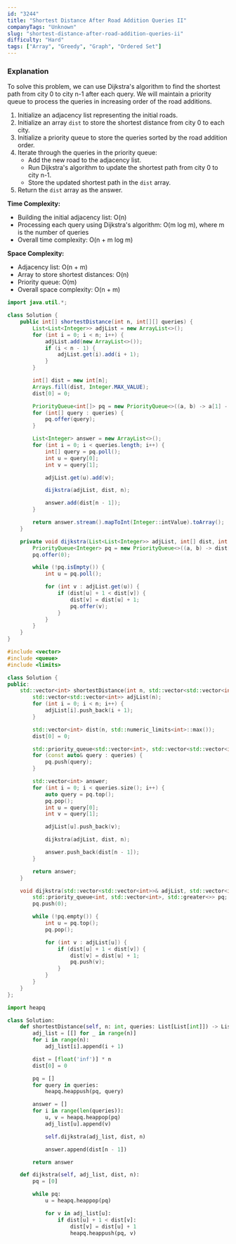 ```yaml
---
id: "3244"
title: "Shortest Distance After Road Addition Queries II"
companyTags: "Unknown"
slug: "shortest-distance-after-road-addition-queries-ii"
difficulty: "Hard"
tags: ["Array", "Greedy", "Graph", "Ordered Set"]
---
```


### Explanation
To solve this problem, we can use Dijkstra's algorithm to find the shortest path from city 0 to city n-1 after each query. We will maintain a priority queue to process the queries in increasing order of the road additions.

1. Initialize an adjacency list representing the initial roads.
2. Initialize an array `dist` to store the shortest distance from city 0 to each city.
3. Initialize a priority queue to store the queries sorted by the road addition order.
4. Iterate through the queries in the priority queue:
    - Add the new road to the adjacency list.
    - Run Dijkstra's algorithm to update the shortest path from city 0 to city n-1.
    - Store the updated shortest path in the `dist` array.
5. Return the `dist` array as the answer.

**Time Complexity:**
- Building the initial adjacency list: O(n)
- Processing each query using Dijkstra's algorithm: O(m log m), where m is the number of queries
- Overall time complexity: O(n + m log m)

**Space Complexity:**
- Adjacency list: O(n + m)
- Array to store shortest distances: O(n)
- Priority queue: O(m)
- Overall space complexity: O(n + m)
```java
import java.util.*;

class Solution {
    public int[] shortestDistance(int n, int[][] queries) {
        List<List<Integer>> adjList = new ArrayList<>();
        for (int i = 0; i < n; i++) {
            adjList.add(new ArrayList<>());
            if (i < n - 1) {
                adjList.get(i).add(i + 1);
            }
        }

        int[] dist = new int[n];
        Arrays.fill(dist, Integer.MAX_VALUE);
        dist[0] = 0;

        PriorityQueue<int[]> pq = new PriorityQueue<>((a, b) -> a[1] - b[1]);
        for (int[] query : queries) {
            pq.offer(query);
        }

        List<Integer> answer = new ArrayList<>();
        for (int i = 0; i < queries.length; i++) {
            int[] query = pq.poll();
            int u = query[0];
            int v = query[1];

            adjList.get(u).add(v);

            dijkstra(adjList, dist, n);

            answer.add(dist[n - 1]);
        }

        return answer.stream().mapToInt(Integer::intValue).toArray();
    }

    private void dijkstra(List<List<Integer>> adjList, int[] dist, int n) {
        PriorityQueue<Integer> pq = new PriorityQueue<>((a, b) -> dist[a] - dist[b]);
        pq.offer(0);

        while (!pq.isEmpty()) {
            int u = pq.poll();

            for (int v : adjList.get(u)) {
                if (dist[u] + 1 < dist[v]) {
                    dist[v] = dist[u] + 1;
                    pq.offer(v);
                }
            }
        }
    }
}
```

```cpp
#include <vector>
#include <queue>
#include <limits>

class Solution {
public:
    std::vector<int> shortestDistance(int n, std::vector<std::vector<int>>& queries) {
        std::vector<std::vector<int>> adjList(n);
        for (int i = 0; i < n; i++) {
            adjList[i].push_back(i + 1);
        }

        std::vector<int> dist(n, std::numeric_limits<int>::max());
        dist[0] = 0;

        std::priority_queue<std::vector<int>, std::vector<std::vector<int>>, std::greater<>> pq;
        for (const auto& query : queries) {
            pq.push(query);
        }

        std::vector<int> answer;
        for (int i = 0; i < queries.size(); i++) {
            auto query = pq.top();
            pq.pop();
            int u = query[0];
            int v = query[1];

            adjList[u].push_back(v);

            dijkstra(adjList, dist, n);

            answer.push_back(dist[n - 1]);
        }

        return answer;
    }

    void dijkstra(std::vector<std::vector<int>>& adjList, std::vector<int>& dist, int n) {
        std::priority_queue<int, std::vector<int>, std::greater<>> pq;
        pq.push(0);

        while (!pq.empty()) {
            int u = pq.top();
            pq.pop();

            for (int v : adjList[u]) {
                if (dist[u] + 1 < dist[v]) {
                    dist[v] = dist[u] + 1;
                    pq.push(v);
                }
            }
        }
    }
};
```

```python
import heapq

class Solution:
    def shortestDistance(self, n: int, queries: List[List[int]]) -> List[int]:
        adj_list = [[] for _ in range(n)]
        for i in range(n):
            adj_list[i].append(i + 1)

        dist = [float('inf')] * n
        dist[0] = 0

        pq = []
        for query in queries:
            heapq.heappush(pq, query)

        answer = []
        for i in range(len(queries)):
            u, v = heapq.heappop(pq)
            adj_list[u].append(v)

            self.dijkstra(adj_list, dist, n)

            answer.append(dist[n - 1])

        return answer

    def dijkstra(self, adj_list, dist, n):
        pq = [0]

        while pq:
            u = heapq.heappop(pq)

            for v in adj_list[u]:
                if dist[u] + 1 < dist[v]:
                    dist[v] = dist[u] + 1
                    heapq.heappush(pq, v)
```